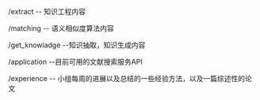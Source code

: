 /extract  -- 知识工程内容

/matching  -- 语义相似度算法内容

/get_knowladge  --知识抽取，知识生成内容

/application   --目前可用的文献搜索服务API

/experience  -- 小组每周的进展以及总结的一些经验方法，以及一篇综述性的论文
